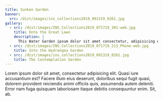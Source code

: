 ```yaml
---
title: Sunken Garden
banner:
  src: /dist/images/ins_collections2019_091319_0261.jpg
gallery:
  - src: /dist/images/INS_Collections2019_071719_301-web.jpg
    title: Onto the Great Lawn
    description: |
      This Water Garden ipsum dolor sit amet consectetur, adipisicing elit.
  - src: /dist/images/INS_Collections2019_071719_213_Phone-web.jpg
    title: Into the Hydrangea Garden
  - src: /dist/images/ins_collections2019_091319_0261.jpg
    title: The Contemplation Garden
---
```


Lorem ipsum dolor sit amet, consectetur adipisicing elit. Quasi iure accusantium est? Facere illum eius deserunt, doloribus sequi fugit quasi, dolorem provident reiciendis animi officiis quis, assumenda autem deleniti. Error nam fuga quisquam laboriosam itaque debitis consequuntur enim. Sit, ab.